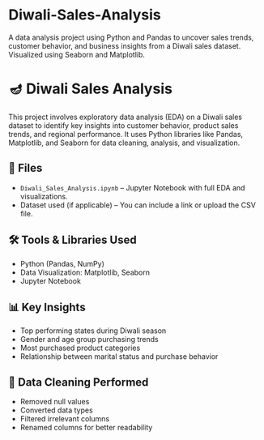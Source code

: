 # Diwali-Sales-Analysis
A data analysis project using Python and Pandas to uncover sales trends, customer behavior, and business insights from a Diwali sales dataset. Visualized using Seaborn and Matplotlib.
# 🪔 Diwali Sales Analysis

This project involves exploratory data analysis (EDA) on a Diwali sales dataset to identify key insights into customer behavior, product sales trends, and regional performance. It uses Python libraries like Pandas, Matplotlib, and Seaborn for data cleaning, analysis, and visualization.

## 📂 Files

- `Diwali_Sales_Analysis.ipynb` – Jupyter Notebook with full EDA and visualizations.
- Dataset used (if applicable) – You can include a link or upload the CSV file.

## 🛠️ Tools & Libraries Used

- Python (Pandas, NumPy)
- Data Visualization: Matplotlib, Seaborn
- Jupyter Notebook

## 📊 Key Insights

- Top performing states during Diwali season
- Gender and age group purchasing trends
- Most purchased product categories
- Relationship between marital status and purchase behavior

## 🧹 Data Cleaning Performed

- Removed null values
- Converted data types
- Filtered irrelevant columns
- Renamed columns for better readability

